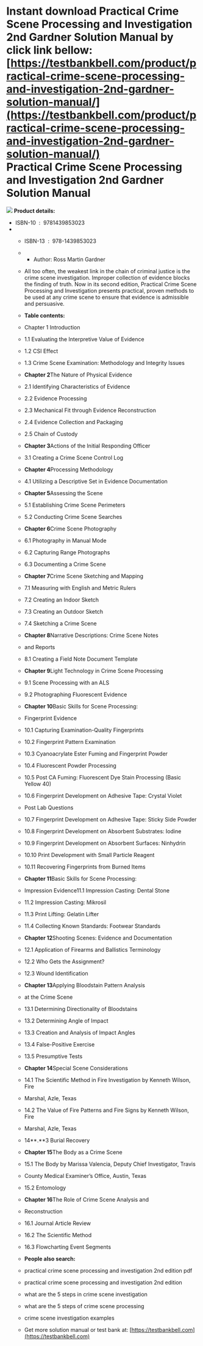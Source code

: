 Instant download **Practical Crime Scene Processing and Investigation 2nd Gardner Solution Manual** by click link bellow:  
[https://testbankbell.com/product/practical-crime-scene-processing-and-investigation-2nd-gardner-solution-manual/](https://testbankbell.com/product/practical-crime-scene-processing-and-investigation-2nd-gardner-solution-manual/)  
Practical Crime Scene Processing and Investigation 2nd Gardner Solution Manual
==============================================================================


![](https://testbankbell.com/wp-content/uploads/2023/05/practical-crime-scene-processing-and-investigation-2nd-gardner-solution-manual.jpg)
**Product details:**
* ISBN-10 ‏ : ‎ 9781439853023
* * ISBN-13 ‏ : ‎ 978-1439853023
  * * Author: Ross Martin Gardner
   
  * All too often, the weakest link in the chain of criminal justice is the crime scene investigation. Improper collection of evidence blocks the finding of truth. Now in its second edition, Practical Crime Scene Processing and Investigation presents practical, proven methods to be used at any crime scene to ensure that evidence is admissible and persuasive.
 
  * **Table contents:**
 
  * Chapter 1 Introduction
 
  * 1.1 Evaluating the Interpretive Value of Evidence
 
  * 1.2 CSI Effect
 
  * 1.3 Crime Scene Examination: Methodology and Integrity Issues
 
  * **Chapter 2**The Nature of Physical Evidence
 
  * 2.1 Identifying Characteristics of Evidence
 
  * 2.2 Evidence Processing
 
  * 2.3 Mechanical Fit through Evidence Reconstruction
 
  * 2.4 Evidence Collection and Packaging
 
  * 2.5 Chain of Custody
 
  * **Chapter 3**Actions of the Initial Responding Officer
 
  * 3.1 Creating a Crime Scene Control Log
 
  * **Chapter 4**Processing Methodology
 
  * 4.1 Utilizing a Descriptive Set in Evidence Documentation
 
  * **Chapter 5**Assessing the Scene
 
  * 5.1 Establishing Crime Scene Perimeters
 
  * 5.2 Conducting Crime Scene Searches
 
  * **Chapter 6**Crime Scene Photography
 
  * 6.1 Photography in Manual Mode
 
  * 6.2 Capturing Range Photographs
 
  * 6.3 Documenting a Crime Scene
 
  * **Chapter 7**Crime Scene Sketching and Mapping
 
  * 7.1 Measuring with English and Metric Rulers
 
  * 7.2 Creating an Indoor Sketch
 
  * 7.3 Creating an Outdoor Sketch
 
  * 7.4 Sketching a Crime Scene
 
  * **Chapter 8**Narrative Descriptions: Crime Scene Notes
 
  * and Reports
 
  * 8.1 Creating a Field Note Document Template
 
  * **Chapter 9**Light Technology in Crime Scene Processing
 
  * 9.1 Scene Processing with an ALS
 
  * 9.2 Photographing Fluorescent Evidence
 
  * **Chapter 10**Basic Skills for Scene Processing:
 
  * Fingerprint Evidence
 
  * 10.1 Capturing Examination-Quality Fingerprints
 
  * 10.2 Fingerprint Pattern Examination
 
  * 10.3 Cyanoacrylate Ester Fuming and Fingerprint Powder
 
  * 10.4 Fluorescent Powder Processing
 
  * 10.5 Post CA Fuming: Fluorescent Dye Stain Processing (Basic Yellow 40)
 
  * 10.6 Fingerprint Development on Adhesive Tape: Crystal Violet
 
  * Post Lab Questions
 
  * 10.7 Fingerprint Development on Adhesive Tape: Sticky Side Powder
 
  * 10.8 Fingerprint Development on Absorbent Substrates: Iodine
 
  * 10.9 Fingerprint Development on Absorbent Surfaces: Ninhydrin
 
  * 10.10 Print Development with Small Particle Reagent
 
  * 10.11 Recovering Fingerprints from Burned Items
 
  * **Chapter 11**Basic Skills for Scene Processing:
 
  * Impression Evidence11.1 Impression Casting: Dental Stone
 
  * 11.2 Impression Casting: Mikrosil
 
  * 11.3 Print Lifting: Gelatin Lifter
 
  * 11.4 Collecting Known Standards: Footwear Standards
 
  * **Chapter 12**Shooting Scenes: Evidence and Documentation
 
  * 12.1 Application of Firearms and Ballistics Terminology
 
  * 12.2 Who Gets the Assignment?
 
  * 12.3 Wound Identification
 
  * **Chapter 13**Applying Bloodstain Pattern Analysis
 
  * at the Crime Scene
 
  * 13.1 Determining Directionality of Bloodstains
 
  * 13.2 Determining Angle of Impact
 
  * 13.3 Creation and Analysis of Impact Angles
 
  * 13.4 False-Positive Exercise
 
  * 13.5 Presumptive Tests
 
  * **Chapter 14**Special Scene Considerations
 
  * 14.1 The Scientific Method in Fire Investigation by Kenneth Wilson, Fire
 
  * Marshal, Azle, Texas
 
  * 14.2 The Value of Fire Patterns and Fire Signs by Kenneth Wilson, Fire
 
  * Marshal, Azle, Texas
 
  * 14**.**3 Burial Recovery
 
  * **Chapter 15**The Body as a Crime Scene
 
  * 15.1 The Body by Marissa Valencia, Deputy Chief Investigator, Travis
 
  * County Medical Examiner’s Office, Austin, Texas
 
  * 15.2 Entomology
 
  * **Chapter 16**The Role of Crime Scene Analysis and
 
  * Reconstruction
 
  * 16.1 Journal Article Review
 
  * 16.2 The Scientific Method
 
  * 16.3 Flowcharting Event Segments
 
  * **People also search:**
  * practical crime scene processing and investigation 2nd edition pdf
 
  * practical crime scene processing and investigation 2nd edition
 
  * what are the 5 steps in crime scene investigation
 
  * what are the 5 steps of crime scene processing
 
  * crime scene investigation examples
  *  Get more solution manual or test bank at: [https://testbankbell.com](https://testbankbell.com)
